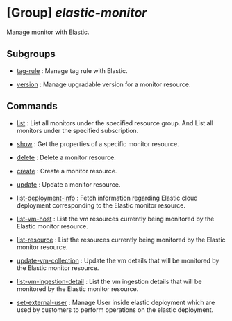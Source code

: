 # [Group] _elastic-monitor_

Manage monitor with Elastic.

## Subgroups

- [tag-rule](/Commands/elastic-monitor/tag-rule/readme.md)
: Manage tag rule with Elastic.

- [version](/Commands/elastic-monitor/version/readme.md)
: Manage upgradable version for a monitor resource.

## Commands

- [list](/Commands/elastic-monitor/_list.md)
: List all monitors under the specified resource group. And List all monitors under the specified subscription.

- [show](/Commands/elastic-monitor/_show.md)
: Get the properties of a specific monitor resource.

- [delete](/Commands/elastic-monitor/_delete.md)
: Delete a monitor resource.

- [create](/Commands/elastic-monitor/_create.md)
: Create a monitor resource.

- [update](/Commands/elastic-monitor/_update.md)
: Update a monitor resource.

- [list-deployment-info](/Commands/elastic-monitor/_list-deployment-info.md)
: Fetch information regarding Elastic cloud deployment corresponding to the Elastic monitor resource.

- [list-vm-host](/Commands/elastic-monitor/_list-vm-host.md)
: List the vm resources currently being monitored by the Elastic monitor resource.

- [list-resource](/Commands/elastic-monitor/_list-resource.md)
: List the resources currently being monitored by the Elastic monitor resource.

- [update-vm-collection](/Commands/elastic-monitor/_update-vm-collection.md)
: Update the vm details that will be monitored by the Elastic monitor resource.

- [list-vm-ingestion-detail](/Commands/elastic-monitor/_list-vm-ingestion-detail.md)
: List the vm ingestion details that will be monitored by the Elastic monitor resource.

- [set-external-user](/Commands/elastic-monitor/_set-external-user.md)
: Manage User inside elastic deployment which are used by customers to perform operations on the elastic deployment.
